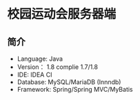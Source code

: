# 校园运动会服务器端

## 简介
* Language: Java
* Version： 1.8 complie 1.7/1.8
* IDE: IDEA CI
* Database: MySQL/MariaDB (Innndb)
* Framework: Spring/Spring MVC/MyBatis
